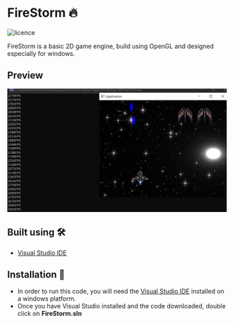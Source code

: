 # FireStorm  🔥 
![licence](https://img.shields.io/github/license/LC5273/FireStorm-Game-Engine)

  FireStorm is a basic 2D game engine, build using OpenGL and designed especially for windows. 
## Preview

![image](/FireStorm/Images/preview.png "Alien Invaders")

## Built using :hammer_and_wrench:
  - [Visual Studio IDE](https://visualstudio.microsoft.com/)
## Installation :floppy_disk:
  - In order to run this code, you will need the [Visual Studio IDE](https://visualstudio.microsoft.com/) installed on a windows platform.
  - Once you have Visual Studio installed and the code downloaded, double click on **FireStorm.sln**
